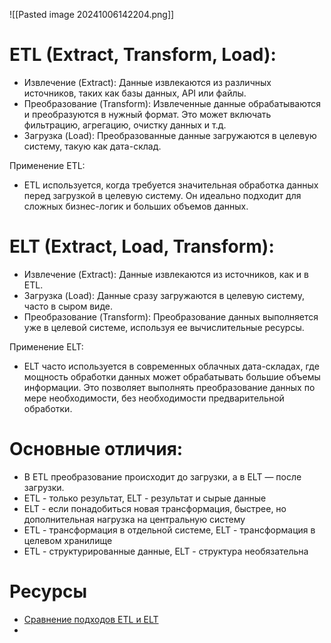 ![[Pasted image 20241006142204.png]]

# ETL (Extract, Transform, Load):

- Извлечение (Extract): Данные извлекаются из различных источников, таких как базы данных, API или файлы.
- Преобразование (Transform): Извлеченные данные обрабатываются и преобразуются в нужный формат. Это может включать фильтрацию, агрегацию, очистку данных и т.д.
- Загрузка (Load): Преобразованные данные загружаются в целевую систему, такую как дата-склад.

Применение ETL:

- ETL используется, когда требуется значительная обработка данных перед загрузкой в целевую систему. Он идеально подходит для сложных бизнес-логик и больших объемов данных.
# ELT (Extract, Load, Transform):

- Извлечение (Extract): Данные извлекаются из источников, как и в ETL.
- Загрузка (Load): Данные сразу загружаются в целевую систему, часто в сыром виде.
- Преобразование (Transform): Преобразование данных выполняется уже в целевой системе, используя ее вычислительные ресурсы.

Применение ELT:

- ELT часто используется в современных облачных дата-складах, где мощность обработки данных может обрабатывать большие объемы информации. Это позволяет выполнять преобразование данных по мере необходимости, без необходимости предварительной обработки.
# Основные отличия:

- В ETL преобразование происходит до загрузки, а в ELT — после загрузки.
- ETL - только результат, ELT - результат и сырые данные
- ELT - если понадобиться новая трансформация, быстрее, но дополнительная нагрузка на центральную систему
- ETL - трансформация в отдельной системе, ELT - трансформация в целевом хранилище
- ETL - структурированные данные, ELT - структура необязательна

# Ресурсы

- [Сравнение подходов ETL и ELT](https://www.youtube.com/watch?v=4EqriO-2aZM)
- 